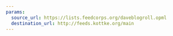 ```yaml
---
params:
  source_url: https://lists.feedcorps.org/daveblogroll.opml
  destination_url: http://feeds.kottke.org/main
---
```

